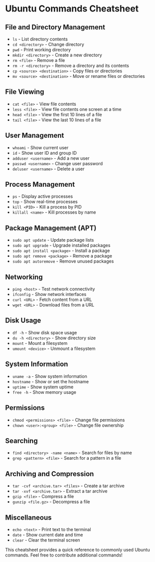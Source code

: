 # Ubuntu Commands Cheatsheet

## File and Directory Management
- `ls` - List directory contents
- `cd <directory>` - Change directory
- `pwd` - Print working directory
- `mkdir <directory>` - Create a new directory
- `rm <file>` - Remove a file
- `rm -r <directory>` - Remove a directory and its contents
- `cp <source> <destination>` - Copy files or directories
- `mv <source> <destination>` - Move or rename files or directories

## File Viewing
- `cat <file>` - View file contents
- `less <file>` - View file contents one screen at a time
- `head <file>` - View the first 10 lines of a file
- `tail <file>` - View the last 10 lines of a file

## User Management
- `whoami` - Show current user
- `id` - Show user ID and group ID
- `adduser <username>` - Add a new user
- `passwd <username>` - Change user password
- `deluser <username>` - Delete a user

## Process Management
- `ps` - Display active processes
- `top` - Show real-time processes
- `kill <PID>` - Kill a process by PID
- `killall <name>` - Kill processes by name

## Package Management (APT)
- `sudo apt update` - Update package lists
- `sudo apt upgrade` - Upgrade installed packages
- `sudo apt install <package>` - Install a package
- `sudo apt remove <package>` - Remove a package
- `sudo apt autoremove` - Remove unused packages

## Networking
- `ping <host>` - Test network connectivity
- `ifconfig` - Show network interfaces
- `curl <URL>` - Fetch content from a URL
- `wget <URL>` - Download files from a URL

## Disk Usage
- `df -h` - Show disk space usage
- `du -h <directory>` - Show directory size
- `mount` - Mount a filesystem
- `umount <device>` - Unmount a filesystem

## System Information
- `uname -a` - Show system information
- `hostname` - Show or set the hostname
- `uptime` - Show system uptime
- `free -h` - Show memory usage

## Permissions
- `chmod <permissions> <file>` - Change file permissions
- `chown <user>:<group> <file>` - Change file ownership

## Searching
- `find <directory> -name <name>` - Search for files by name
- `grep <pattern> <file>` - Search for a pattern in a file

## Archiving and Compression
- `tar -cvf <archive.tar> <files>` - Create a tar archive
- `tar -xvf <archive.tar>` - Extract a tar archive
- `gzip <file>` - Compress a file
- `gunzip <file.gz>` - Decompress a file

## Miscellaneous
- `echo <text>` - Print text to the terminal
- `date` - Show current date and time
- `clear` - Clear the terminal screen

This cheatsheet provides a quick reference to commonly used Ubuntu commands. Feel free to contribute additional commands!